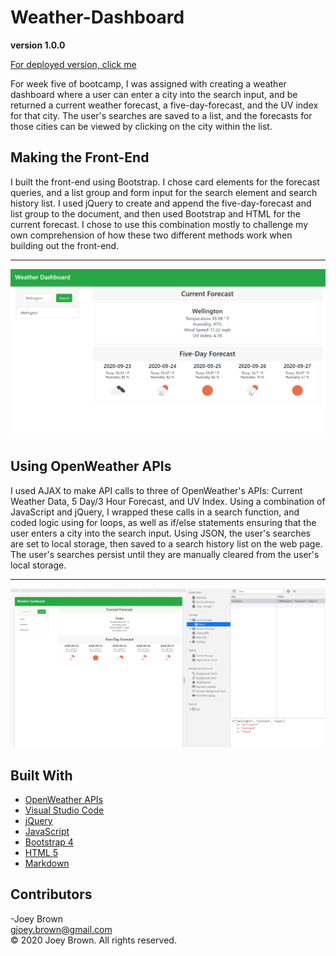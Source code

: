 # Weather-Dashboard

**version 1.0.0**

[For deployed version, click me](https://joeybrown-ctrl.github.io/Weather-Dashboard/)

For week five of bootcamp, I was assigned with creating a weather dashboard where a user can enter a city into the search input, and be returned a current weather forecast, a five-day-forecast, and the UV index for that city. The user's searches are saved to a list, and the forecasts for those cities can be viewed by clicking on the city within the list. 
<br>

## Making the Front-End

I built the front-end using Bootstrap. I chose card elements for the forecast queries, and a list group and form input for the search element and search history list. I used jQuery to create and append the five-day-forecast and list group to the document, and then used Bootstrap and HTML for the current forecast. I chose to use this combination mostly to challenge my own comprehension of how these two different methods work when building out the front-end.
<br><hr>

![Image of Weather-Dashboard web page](https://github.com/joeybrown-ctrl/Weather-Dashboard/blob/master/images/forecast-pic.png)
<br>

## Using OpenWeather APIs

I used AJAX to make API calls to three of OpenWeather's APIs: Current Weather Data, 5 Day/3 Hour Forecast, and UV Index. Using a combination of JavaScript and jQuery, I wrapped these calls in a search function, and coded logic using for loops, as well as if/else statements ensuring that the user enters a city into the search input. Using JSON, the user's searches are set to local storage, then saved to a search history list on the web page. The user's searches persist until they are manually cleared from the user's local storage.
<br><hr>

![Image of text input saved in local storage](https://github.com/joeybrown-ctrl/Weather-Dashboard/blob/master/images/local-storage-pic.png)
<br>

## Built With

* [OpenWeather APIs](https://openweathermap.org/api)
* [Visual Studio Code](https://code.visualstudio.com/)
* [jQuery](https://jquery.com/)
* [JavaScript](https://developer.mozilla.org/en-US/docs/Web/JavaScript)
* [Bootstrap 4](https://getbootstrap.com/)
* [HTML 5](https://developer.mozilla.org/en-US/docs/Web/Guide/HTML/HTML5)
* [Markdown](https://guides.github.com/features/mastering-markdown/) 


## Contributors

-Joey Brown <br> <gjoey.brown@gmail.com> <br> &copy; 2020 Joey Brown. All rights reserved.